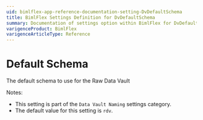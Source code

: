```yaml
---
uid: bimlflex-app-reference-documentation-setting-DvDefaultSchema
title: BimlFlex Settings Definition for DvDefaultSchema
summary: Documentation of settings option within BimlFlex for DvDefaultSchema
varigenceProduct: BimlFlex
varigenceArticleType: Reference
---
```


# Default Schema

The default schema to use for the Raw Data Vault

Notes:
* This setting is part of the `Data Vault Naming` settings category.
 * The default value for this setting is `rdv`.